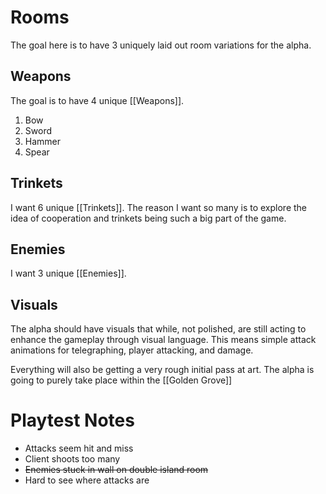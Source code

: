 # Rooms
The goal here is to have 3 uniquely laid out room variations for the alpha.
## Weapons
The goal is to have 4 unique [[Weapons]].
1. Bow
2. Sword
3. Hammer
4. Spear
## Trinkets
I want 6 unique [[Trinkets]]. The reason I want so many is to explore the idea of cooperation and trinkets being such a big part of the game.
## Enemies
I want 3 unique [[Enemies]].
## Visuals
The alpha should have visuals that while, not polished, are still acting to enhance the gameplay through visual language. This means simple attack animations for telegraphing, player attacking, and damage.

Everything will also be getting a very rough initial pass at art. The alpha is going to purely take place within the [[Golden Grove]]

# Playtest Notes
- Attacks seem hit and miss
- Client shoots too many
- ~~Enemies stuck in wall on double island room~~
- Hard to see where attacks are